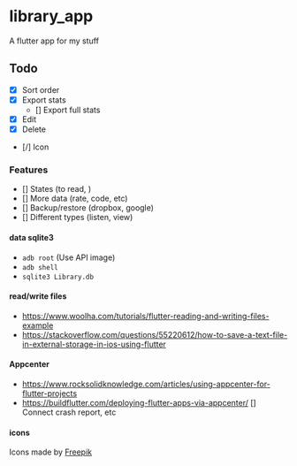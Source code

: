 # library_app

A flutter app for my stuff

## Todo
* [x] Sort order
* [x] Export stats
   - [] Export full stats
* [x] Edit
* [x] Delete
* [/] Icon

### Features
* [] States (to read, )
* [] More data (rate, code, etc)
* [] Backup/restore (dropbox, google)
* [] Different types (listen, view)

#### data sqlite3
* `adb root` (Use API image)
* `adb shell`
* `sqlite3 Library.db`

#### read/write files
* https://www.woolha.com/tutorials/flutter-reading-and-writing-files-example
* https://stackoverflow.com/questions/55220612/how-to-save-a-text-file-in-external-storage-in-ios-using-flutter

#### Appcenter
* https://www.rocksolidknowledge.com/articles/using-appcenter-for-flutter-projects
* https://buildflutter.com/deploying-flutter-apps-via-appcenter/
[] Connect crash report, etc

#### icons
Icons made by [Freepik](https://www.flaticon.com/authors/freepik)